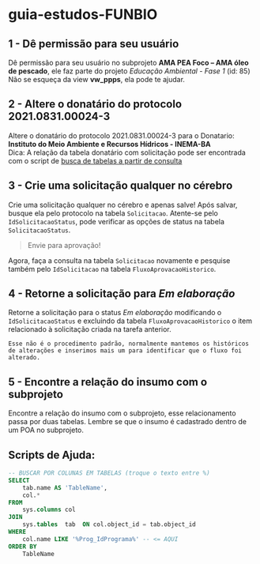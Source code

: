 # guia-estudos-FUNBIO

## 1 - Dê permissão para seu usuário 
Dê permissão para seu usuário  no subprojeto **AMA PEA Foco – AMA óleo de pescado**, ele faz parte do projeto *Educação Ambiental - Fase 1* (id: 85)  
Não se esqueça da view **vw_ppps**, ela pode te ajudar.

## 2 - Altere o donatário do protocolo **2021.0831.00024-3**
Altere o donatário do protocolo 2021.0831.00024-3 para o Donatario: **Instituto do Meio Ambiente e Recursos Hídricos - INEMA-BA**  
Dica: A relação da tabela donatário com solicitação pode ser encontrada com o script de [busca de tabelas a partir de consulta](#scripts-de-ajuda)

## 3 - Crie uma solicitação qualquer no cérebro
Crie uma solicitação qualquer no cérebro e apenas salve! Após salvar, busque ela pelo protocolo na tabela `Solicitacao`. Atente-se pelo `IdSolicitacaoStatus`, pode verificar as opções de status na tabela `SolicitacaoStatus`.   
            
>Envie para aprovação!

Agora, faça a consulta na tabela `Solicitacao` novamente e pesquise também pelo `IdSolicitacao` na tabela `FluxoAprovacaoHistorico`.

## 4 - Retorne a solicitação para *Em elaboração*
Retorne a solicitação para o status *Em elaboração* modificando o `IdSolicitacaoStatus` e excluindo da tabela `FluxoAprovacaoHistorico` o item relacionado à solicitação criada na tarefa anterior.  

    Esse não é o procedimento padrão, normalmente mantemos os históricos de alterações e inserimos mais um para identificar que o fluxo foi alterado.

## 5 - Encontre a relação do insumo com o subprojeto
Encontre a relação do insumo com o subprojeto, esse relacionamento passa por duas tabelas. Lembre se que o insumo é cadastrado dentro de um POA no subprojeto.  


## Scripts de Ajuda:
```sql
-- BUSCAR POR COLUNAS EM TABELAS (troque o texto entre %)
SELECT
    tab.name AS 'TableName',
    col.*
FROM
    sys.columns col
JOIN
    sys.tables  tab  ON col.object_id = tab.object_id
WHERE
    col.name LIKE '%Prog_IdPrograma%' -- <= AQUI
ORDER BY
    TableName
```
